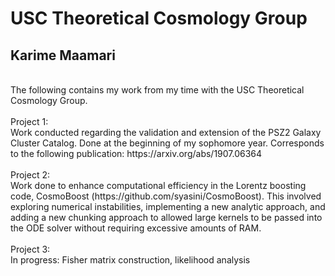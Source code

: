USC Theoretical Cosmology Group
===============================
Karime Maamari
--------------
<br>
The following contains my work from my time with the USC Theoretical Cosmology Group.
<br><br>
Project 1:<br>
Work conducted regarding the validation and extension of the PSZ2 Galaxy Cluster Catalog. Done at the beginning of my sophomore year. Corresponds to the following publication: https://arxiv.org/abs/1907.06364
<br><br>
Project 2:<br>
Work done to enhance computational efficiency in the Lorentz boosting code, CosmoBoost (https://github.com/syasini/CosmoBoost). This involved exploring numerical instabilities, implementing a new analytic approach, and adding a new chunking approach to allowed large kernels to be passed into the ODE solver without requiring excessive amounts of RAM. 
<br><br>
Project 3:<br>
In progress: Fisher matrix construction, likelihood analysis

